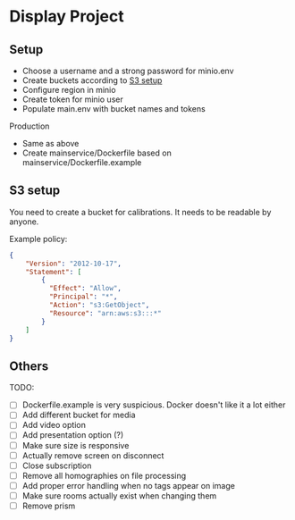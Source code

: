 # Display Project

## Setup

- Choose a username and a strong password for minio.env
- Create buckets according to [S3 setup](#s3-setup)
- Configure region in minio
- Create token for minio user
- Populate main.env with bucket names and tokens

Production

- Same as above
- Create mainservice/Dockerfile based on mainservice/Dockerfile.example

## S3 setup

You need to create a bucket for calibrations. It needs to be readable by anyone.

Example policy:

```json
{
    "Version": "2012-10-17",
    "Statement": [
        {
          "Effect": "Allow",
          "Principal": "*",
          "Action": "s3:GetObject",
          "Resource": "arn:aws:s3:::*"
        }
    ]
}
```

## Others

TODO:

- [ ] Dockerfile.example is very suspicious. Docker doesn't like it a lot either
- [ ] Add different bucket for media
- [ ] Add video option
- [ ] Add presentation option (?)
- [ ] Make sure size is responsive
- [ ] Actually remove screen on disconnect
- [ ] Close subscription
- [ ] Remove all homographies on file processing
- [ ] Add proper error handling when no tags appear on image
- [ ] Make sure rooms actually exist when changing them
- [ ] Remove prism
